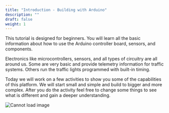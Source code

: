 ```yaml
---
title: "Introduction - Building with Arduino"
description: ""
draft: false
weight: 1
---
```


This tutorial is designed for beginners. You will learn all the basic information about how to use the Arduino controller board, sensors, and components.

Electronics like microcontrollers, sensors, and all types of circuitry are all around us. Some are very basic and provide telemetry information for traffic systems. Others run the traffic lights programmed with built-in timing.

Today we will work on a few activities to show you some of the capabilities of this platform. We will start small and simple and build to bigger and more complex. After you do the activity feel free to change some things to see what is different and gain a deeper understanding.

![Cannot load image](../img/img1.png)